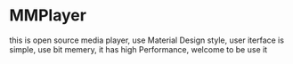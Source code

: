 # MMPlayer
this is open source media player, use Material Design style, user iterface is simple, use bit memery, it has high Performance, welcome to be use it 
